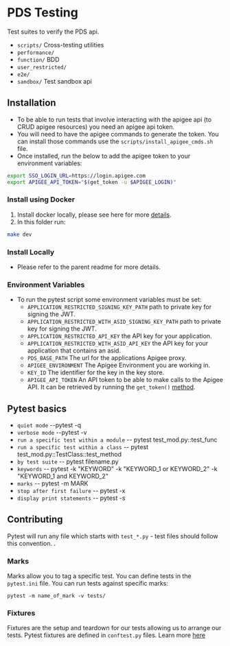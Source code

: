 # PDS Testing

Test suites to verify the PDS api.

* `scripts/` Cross-testing utilities
* `performance/` 
* `function/` BDD
* `user_restricted/` 
* `e2e/` 
* `sandbox/` Test sandbox api 

## Installation

* To be able to run tests that involve interacting with the apigee api (to CRUD apigee resources) you need an apigee api token.
* You will need to have the apigee commands to generate the token. You can install those commands use the `scripts/install_apigee_cmds.sh` file.
* Once installed, run the below to add the apigee token to your environment variables:

```bash
export SSO_LOGIN_URL=https://login.apigee.com
export APIGEE_API_TOKEN="$(get_token -u $APIGEE_LOGIN)"
```

### Install using Docker 

1. Install docker locally, please see here for more [details](https://docs.docker.com/get-docker/). 
2. In this folder run:

```bash
make dev
```

### Install Locally

* Please refer to the parent readme for more details.

### Environment Variables

* To run the pytest script some environment variables must be set:
  - ```APPLICATION_RESTRICTED_SIGNING_KEY_PATH``` path to private key for signing the JWT.
  - ```APPLICATION_RESTRICTED_WITH_ASID_SIGNING_KEY_PATH``` path to private key for signing the JWT.
  - ```APPLICATION_RESTRICTED_API_KEY``` the API key for your application.
  - ```APPLICATION_RESTRICTED_WITH_ASID_API_KEY``` the API key for your application that contains an asid.
  - ```PDS_BASE_PATH``` The url for the applications Apigee proxy.
  - ```APIGEE_ENVIRONMENT``` The Apigee Environment you are working in.
  - ```KEY_ID``` The identifier for the key in the key store.
  - ```APIGEE_API_TOKEN``` An API token to be able to make calls to the Apigee API. It can be retrieved by running the `get_token()` [method](https://docs.apigee.com/api-platform/system-administration/using-gettoken).


## Pytest basics

* `quiet mode` --pytest -q
* `verbose mode` --pytest -v
* `run a specific test within a module` -- pytest test_mod.py::test_func
* `run a specific test within a class` -- pytest test_mod.py::TestClass::test_method
* `by test suite` -- pytest filename.py
* `keywords` -- pytest -k "KEYWORD" -k "KEYWORD_1 or KEYWORD_2" -k "KEYWORD_1 and KEYWORD_2"
* `marks` -- pytest -m MARK
* `stop after first failure` -- pytest -x
* `display print statements` -- pytest -s

## Contributing

Pytest will run any file which starts with `test_*.py` - test files should follow this convention. . 

### Marks

Marks allow you to tag a specific test. You can define tests in the `pytest.ini` file. You can run tests against specific marks:

```
pytest -m name_of_mark -v tests/
```

### Fixtures

Fixtures are the setup and teardown for our tests allowing us to arrange our tests. Pytest fixtures are defined in `conftest.py` files. Learn more [here](https://docs.pytest.org/en/stable/fixture.html) 